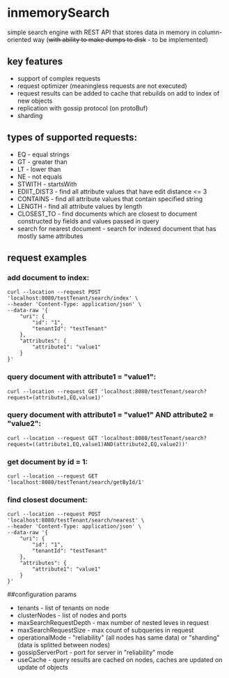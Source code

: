 # inmemorySearch

simple search engine with REST API that stores data in memory in column-oriented way
(~~with ability to make dumps to disk~~ - to be implemented)

## key features
* support of complex requests
* request optimizer (meaningless requests are not executed)
* request results can be added to cache that rebuilds on add to index of new objects
* replication with gossip protocol (on protoBuf)
* sharding

## types of supported requests:
* EQ - equal strings
* GT - greater than
* LT - lower than
* NE - not equals
* STWITH - startsWith
* EDIIT_DIST3 - find all attribute values that have edit distance <= 3
* CONTAINS - find all attribute values that contain specified string
* LENGTH - find all attribute values by length
* CLOSEST_TO - find documents which are closest to document constructed by fields and values passed in query
* search for nearest document - search for indexed document that has mostly same attributes

## request examples
### add document to index:
```
curl --location --request POST 'localhost:8080/testTenant/search/index' \
--header 'Content-Type: application/json' \
--data-raw '{
	"uri": {
		"id": "1",
		"tenantId": "testTenant"
	},
	"attributes": {
		"attribute1": "value1"
	}
}'
```

### query document with attribute1 = "value1":
```
curl --location --request GET 'localhost:8080/testTenant/search?request=(attribute1,EQ,value1)'
```

### query document with attribute1 = "value1" AND attribute2 = "value2":
```
curl --location --request GET 'localhost:8080/testTenant/search?request=((attribute1,EQ,value1)AND(attribute2,EQ,value2))'
```

### get document by id = 1:
```
curl --location --request GET 'localhost:8080/testTenant/search/getById/1'
```

### find closest document:
```
curl --location --request POST 'localhost:8080/testTenant/search/nearest' \
--header 'Content-Type: application/json' \
--data-raw '{
	"uri": {
		"id": "1",
		"tenantId": "testTenant"
	},
	"attributes": {
		"attribute1": "value1"
	}
}'
```

##configuration params
* tenants - list of tenants on node
* clusterNodes - list of nodes and ports
* maxSearchRequestDepth - max number of nested leves in request
* maxSearchRequestSize - max count of subqueries in request
* operationalMode - "reliability" (all nodes has same data) or "sharding" (data is splitted between nodes)
* gossipServerPort - port for server in "reliability" mode
* useCache - query results are cached on nodes, caches are updated on update of objects